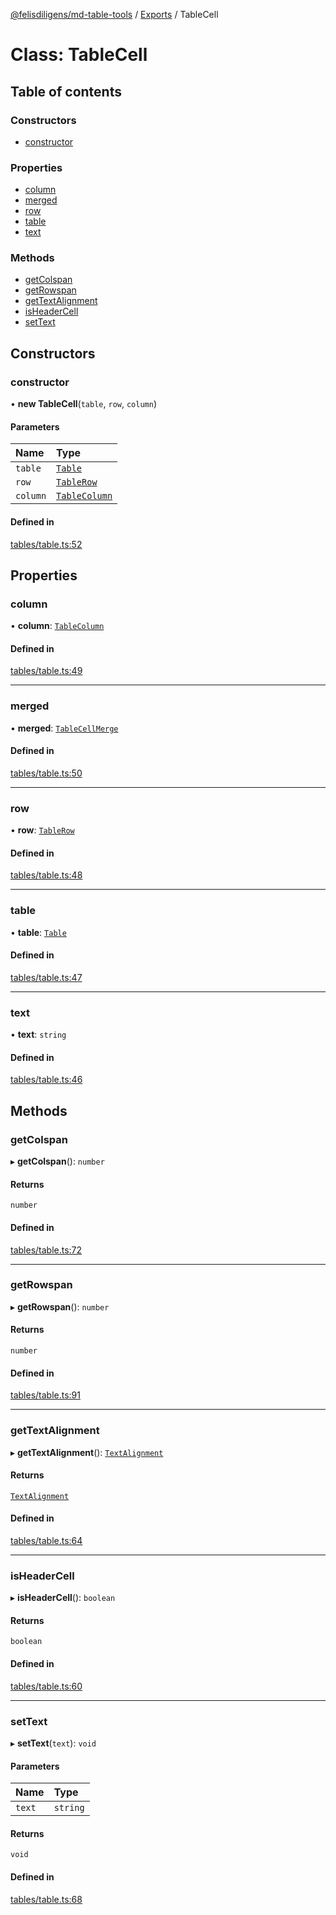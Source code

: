 [@felisdiligens/md-table-tools](../README.md) / [Exports](../modules.md) / TableCell

# Class: TableCell

## Table of contents

### Constructors

- [constructor](TableCell.md#constructor)

### Properties

- [column](TableCell.md#column)
- [merged](TableCell.md#merged)
- [row](TableCell.md#row)
- [table](TableCell.md#table)
- [text](TableCell.md#text)

### Methods

- [getColspan](TableCell.md#getcolspan)
- [getRowspan](TableCell.md#getrowspan)
- [getTextAlignment](TableCell.md#gettextalignment)
- [isHeaderCell](TableCell.md#isheadercell)
- [setText](TableCell.md#settext)

## Constructors

### constructor

• **new TableCell**(`table`, `row`, `column`)

#### Parameters

| Name | Type |
| :------ | :------ |
| `table` | [`Table`](Table.md) |
| `row` | [`TableRow`](TableRow.md) |
| `column` | [`TableColumn`](TableColumn.md) |

#### Defined in

[tables/table.ts:52](https://github.com/FelisDiligens/md-table-tools/blob/e0dc98a/src/tables/table.ts#L52)

## Properties

### column

• **column**: [`TableColumn`](TableColumn.md)

#### Defined in

[tables/table.ts:49](https://github.com/FelisDiligens/md-table-tools/blob/e0dc98a/src/tables/table.ts#L49)

___

### merged

• **merged**: [`TableCellMerge`](../enums/TableCellMerge.md)

#### Defined in

[tables/table.ts:50](https://github.com/FelisDiligens/md-table-tools/blob/e0dc98a/src/tables/table.ts#L50)

___

### row

• **row**: [`TableRow`](TableRow.md)

#### Defined in

[tables/table.ts:48](https://github.com/FelisDiligens/md-table-tools/blob/e0dc98a/src/tables/table.ts#L48)

___

### table

• **table**: [`Table`](Table.md)

#### Defined in

[tables/table.ts:47](https://github.com/FelisDiligens/md-table-tools/blob/e0dc98a/src/tables/table.ts#L47)

___

### text

• **text**: `string`

#### Defined in

[tables/table.ts:46](https://github.com/FelisDiligens/md-table-tools/blob/e0dc98a/src/tables/table.ts#L46)

## Methods

### getColspan

▸ **getColspan**(): `number`

#### Returns

`number`

#### Defined in

[tables/table.ts:72](https://github.com/FelisDiligens/md-table-tools/blob/e0dc98a/src/tables/table.ts#L72)

___

### getRowspan

▸ **getRowspan**(): `number`

#### Returns

`number`

#### Defined in

[tables/table.ts:91](https://github.com/FelisDiligens/md-table-tools/blob/e0dc98a/src/tables/table.ts#L91)

___

### getTextAlignment

▸ **getTextAlignment**(): [`TextAlignment`](../enums/TextAlignment.md)

#### Returns

[`TextAlignment`](../enums/TextAlignment.md)

#### Defined in

[tables/table.ts:64](https://github.com/FelisDiligens/md-table-tools/blob/e0dc98a/src/tables/table.ts#L64)

___

### isHeaderCell

▸ **isHeaderCell**(): `boolean`

#### Returns

`boolean`

#### Defined in

[tables/table.ts:60](https://github.com/FelisDiligens/md-table-tools/blob/e0dc98a/src/tables/table.ts#L60)

___

### setText

▸ **setText**(`text`): `void`

#### Parameters

| Name | Type |
| :------ | :------ |
| `text` | `string` |

#### Returns

`void`

#### Defined in

[tables/table.ts:68](https://github.com/FelisDiligens/md-table-tools/blob/e0dc98a/src/tables/table.ts#L68)
